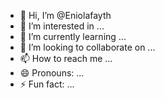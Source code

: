 - 👋 Hi, I’m @Eniolafayth
- 👀 I’m interested in ...
- 🌱 I’m currently learning ...
- 💞️ I’m looking to collaborate on ...
- 📫 How to reach me ...
- 😄 Pronouns: ...
- ⚡ Fun fact: ...

<!---
Eniolafayth/Eniolafayth is a ✨ special ✨ repository because its `README.md` (this file) appears on your GitHub profile.
You can click the Preview link to take a look at your changes.
--->
